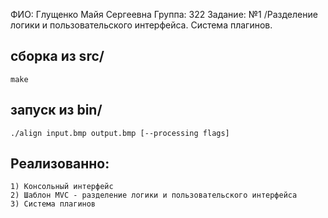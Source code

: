 ФИО: Глущенко Майя Сергеевна
Группа: 322
Задание: №1 /Разделение логики и пользовательского интерфейса. Система плагинов.


## сборка из src/ 
    
    make

## запуск из bin/ 
    
    ./align input.bmp output.bmp [--processing flags]

## Реализованно:
    
    1) Консольный интерфейс
    2) Шаблон MVC - разделение логики и пользовательского интерфейса
    3) Система плагинов